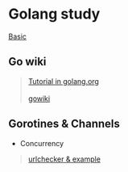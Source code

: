 # Golang study
[Basic](./basic/basic.go)

## Go wiki
> [Tutorial in golang.org](https://golang.org/doc/articles/wiki/#tmp_8)<br><br>
> [gowiki](./gowiki)


## Gorotines & Channels
- Concurrency
> [urlchecker & example](./gourlchecker/main.go)<br>